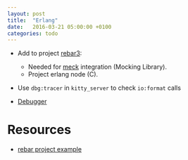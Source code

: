 ```yaml
---
layout: post
title:  "Erlang"
date:   2016-03-21 05:00:00 +0100
categories: todo
---
```


- Add to project [rebar3](http://www.rebar3.org):
  * Needed for [meck](https://github.com/eproxus/meck) integration (Mocking Library).
  * Project erlang node (C).

- Use `dbg:tracer` in `kitty_server` to check `io:format` calls

- [Debugger](http://erlang.org/doc/apps/debugger/debugger_chapter.html)


# Resources

- [rebar project example](https://howistart.org/posts/erlang/1)
